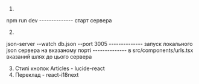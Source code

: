 1.
npm run dev
-------------- старт сервера

2.
json-server --watch db.json --port 3005
-------------- запуск локального json сервера на вказаному порті
-------------- в src/components/urls.tsx вказаний шлях до цього сервера


3. Стилі кнопок Articles - lucide-react
4. Переклад - react-i18next


